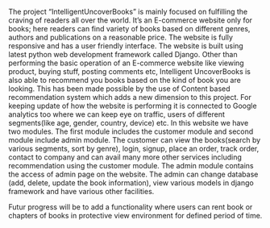 The project “IntelligentUncoverBooks” is mainly focused on fulfilling the craving of readers all over the world. It’s an E-commerce website only for books; here readers can find variety of books based on different genres, authors and publications on a reasonable price. The website is fully responsive and has a user friendly interface. The website is built using latest python web development framework called Django. Other than performing the basic operation of an E-commerce website like viewing product, buying stuff, posting comments etc, Intelligent UncoverBooks is also able to recommend you books based on the kind of book you are looking. This has been made possible by the use of Content based recommendation system which adds a new dimension to this project. For keeping update of how the website is performing it is connected to Google analytics too where we can keep eye on traffic, users of different segments(like age, gender, country, device) etc.
In this website we have two modules. The first module includes the customer module and second module include admin module.
The customer can view the books(search by various segments, sort by genre), login, signup, place an order, track order, contact to company and can avail many more other services including recommendation using the customer module.
The admin module contains the access of admin page on the website. The admin can change database (add, delete, update the book information), view various models in django framework and have various other facilities. 

Futur progress will be to add a functionality where users can rent book or chapters of books in protective view environment for defined period of time.
